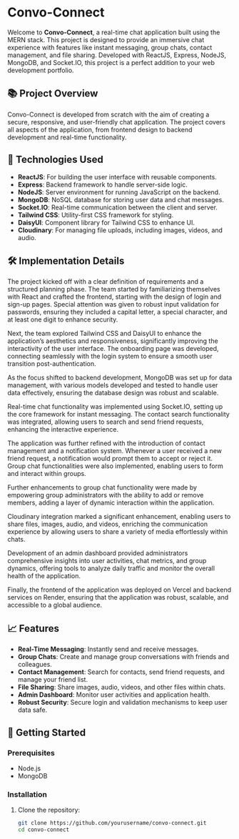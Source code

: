 # Convo-Connect

Welcome to **Convo-Connect**, a real-time chat application built using the MERN stack. This project is designed to provide an immersive chat experience with features like instant messaging, group chats, contact management, and file sharing. Developed with ReactJS, Express, NodeJS, MongoDB, and Socket.IO, this project is a perfect addition to your web development portfolio.

## 📚 Project Overview

Convo-Connect is developed from scratch with the aim of creating a secure, responsive, and user-friendly chat application. The project covers all aspects of the application, from frontend design to backend development and real-time functionality.

## 🚀 Technologies Used

- **ReactJS**: For building the user interface with reusable components.
- **Express**: Backend framework to handle server-side logic.
- **NodeJS**: Server environment for running JavaScript on the backend.
- **MongoDB**: NoSQL database for storing user data and chat messages.
- **Socket.IO**: Real-time communication between the client and server.
- **Tailwind CSS**: Utility-first CSS framework for styling.
- **DaisyUI**: Component library for Tailwind CSS to enhance UI.
- **Cloudinary**: For managing file uploads, including images, videos, and audio.

## 🛠️ Implementation Details

The project kicked off with a clear definition of requirements and a structured planning phase. The team started by familiarizing themselves with React and crafted the frontend, starting with the design of login and sign-up pages. Special attention was given to robust input validation for passwords, ensuring they included a capital letter, a special character, and at least one digit to enhance security.

Next, the team explored Tailwind CSS and DaisyUI to enhance the application’s aesthetics and responsiveness, significantly improving the interactivity of the user interface. The onboarding page was developed, connecting seamlessly with the login system to ensure a smooth user transition post-authentication.

As the focus shifted to backend development, MongoDB was set up for data management, with various models developed and tested to handle user data effectively, ensuring the database design was robust and scalable.

Real-time chat functionality was implemented using Socket.IO, setting up the core framework for instant messaging. The contact search functionality was integrated, allowing users to search and send friend requests, enhancing the interactive experience.

The application was further refined with the introduction of contact management and a notification system. Whenever a user received a new friend request, a notification would prompt them to accept or reject it. Group chat functionalities were also implemented, enabling users to form and interact within groups.

Further enhancements to group chat functionality were made by empowering group administrators with the ability to add or remove members, adding a layer of dynamic interaction within the application.

Cloudinary integration marked a significant enhancement, enabling users to share files, images, audio, and videos, enriching the communication experience by allowing users to share a variety of media effortlessly within chats.

Development of an admin dashboard provided administrators comprehensive insights into user activities, chat metrics, and group dynamics, offering tools to analyze daily traffic and monitor the overall health of the application.

Finally, the frontend of the application was deployed on Vercel and backend services on Render, ensuring that the application was robust, scalable, and accessible to a global audience.

## 📈 Features

- **Real-Time Messaging**: Instantly send and receive messages.
- **Group Chats**: Create and manage group conversations with friends and colleagues.
- **Contact Management**: Search for contacts, send friend requests, and manage your friend list.
- **File Sharing**: Share images, audio, videos, and other files within chats.
- **Admin Dashboard**: Monitor user activities and application health.
- **Robust Security**: Secure login and validation mechanisms to keep user data safe.

## 🎯 Getting Started

### Prerequisites
- Node.js
- MongoDB

### Installation

1. Clone the repository:
   ```bash
   git clone https://github.com/yourusername/convo-connect.git
   cd convo-connect

